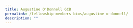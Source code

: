 ```yaml
---
title: Augustine O'Donnell GCB
permalink: /fellowship-members-bios/augustine-o-donnell/
description: ""
---
```

